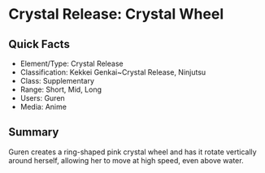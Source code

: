 # Crystal Release: Crystal Wheel

## Quick Facts
- Element/Type: Crystal Release
- Classification: Kekkei Genkai~Crystal Release, Ninjutsu
- Class: Supplementary
- Range: Short, Mid, Long
- Users: Guren
- Media: Anime

## Summary
Guren creates a ring-shaped pink crystal wheel and has it rotate vertically around herself, allowing her to move at high speed, even above water.
